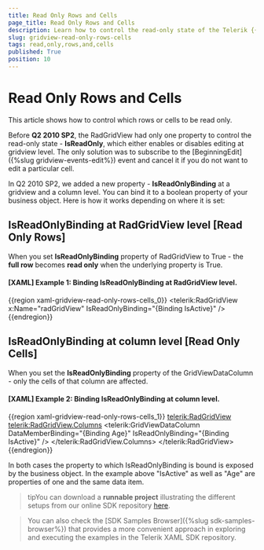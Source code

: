 ```yaml
---
title: Read Only Rows and Cells
page_title: Read Only Rows and Cells
description: Learn how to control the read-only state of the Telerik {{ site.framework_name }} DataGrid either on grid or column level by binding it to a boolean property of your business object.
slug: gridview-read-only-rows-cells
tags: read,only,rows,and,cells
published: True
position: 10
---
```


# Read Only Rows and Cells

This article shows how to control which rows or cells to be read only.

Before __Q2 2010 SP2__, the RadGridView had only one property to control the read-only state - __IsReadOnly__, which either enables or disables editing at gridview level. The only solution was to subscribe to the [BeginningEdit]({%slug gridview-events-edit%}) event and cancel it if you do not want to edit a particular cell.

In Q2 2010 SP2, we added a new property - __IsReadOnlyBinding__ at a gridview and a column level. You can bind it to a boolean property of your business object. Here is how it works depending on where it is set:

## IsReadOnlyBinding at RadGridView level [Read Only Rows]

When you set __IsReadOnlyBinding__ property of RadGridView to True - the __full row__ becomes __read only__ when the underlying property is True. 

#### __[XAML] Example 1: Binding IsReadOnlyBinding at RadGridView level.__

{{region xaml-gridview-read-only-rows-cells_0}}
	<telerik:RadGridView x:Name="radGridView" IsReadOnlyBinding="{Binding IsActive}" />
{{endregion}}

## IsReadOnlyBinding at column level [Read Only Cells]

When you set the __IsReadOnlyBinding__ property of the GridViewDataColumn - only the cells of that column are affected.

#### __[XAML] Example 2: Binding IsReadOnlyBinding at column level.__

{{region xaml-gridview-read-only-rows-cells_1}}
	<telerik:RadGridView>
	    <telerik:RadGridView.Columns>
	        <telerik:GridViewDataColumn DataMemberBinding="{Binding Age}" 
	                    IsReadOnlyBinding="{Binding IsActive}" />
	        <!--...-->
	    </telerik:RadGridView.Columns>
	</telerik:RadGridView>
{{endregion}}

In both cases the property to which IsReadOnlyBinding is bound is exposed by the business object. In the example above "IsActive" as well as "Age" are properties of one and the same data item.

>tipYou can download a __runnable project__ illustrating the different setups from our online SDK repository [here](https://github.com/telerik/xaml-sdk/tree/master/GridView/ReadOnlyBinding).

>You can also check the [SDK Samples Browser]({%slug sdk-samples-browser%}) that provides a more convenient approach in exploring and executing the examples in the Telerik XAML SDK repository. 


